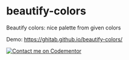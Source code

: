 # beautify-colors
Beautify colors: nice palette from given colors

Demo: https://ghitab.github.io/beautify-colors/

[![Contact me on Codementor](https://www.codementor.io/m-badges/ghitab/find-me-on-cm-b.svg)](https://www.codementor.io/@ghitab?refer=badge)
